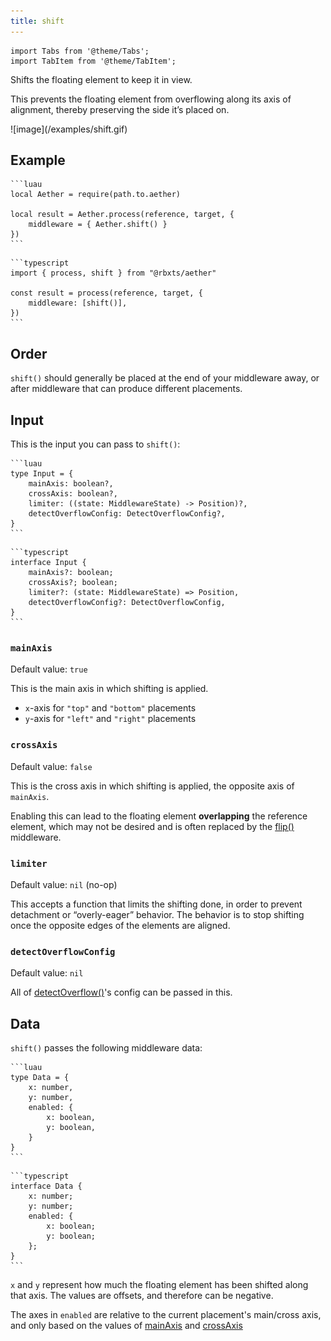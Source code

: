 ```yaml
---
title: shift
---
```


```mdx-code-block
import Tabs from '@theme/Tabs';
import TabItem from '@theme/TabItem';
```

Shifts the floating element to keep it in view.

This prevents the floating element from overflowing along its axis of alignment, thereby preserving the side it’s placed on.

<div class="text--center">
    ![image](/examples/shift.gif)
</div>

## Example

<Tabs groupId="package-manager">
  <TabItem value="wally" label="wally" default>

    ```luau
    local Aether = require(path.to.aether)

    local result = Aether.process(reference, target, {
        middleware = { Aether.shift() }
    })
    ```

  </TabItem>

  <TabItem value="roblox-ts" label="roblox-ts">

    ```typescript
    import { process, shift } from "@rbxts/aether"

    const result = process(reference, target, {
        middleware: [shift()],
    })
    ```

  </TabItem>
</Tabs>

## Order

`shift()` should generally be placed at the end of your middleware away, or after middleware that can produce different placements.

## Input

This is the input you can pass to `shift()`:

<Tabs groupId="package-manager">
  <TabItem value="wally" label="wally" default>

    ```luau
    type Input = {
        mainAxis: boolean?,
        crossAxis: boolean?,
        limiter: ((state: MiddlewareState) -> Position)?,
        detectOverflowConfig: DetectOverflowConfig?,
    }
    ```

  </TabItem>

  <TabItem value="roblox-ts" label="roblox-ts">

    ```typescript
    interface Input {
        mainAxis?: boolean;
        crossAxis?; boolean;
        limiter?: (state: MiddlewareState) => Position,
        detectOverflowConfig?: DetectOverflowConfig,
    }
    ```

  </TabItem>
</Tabs>

### `mainAxis`

Default value: `true`

This is the main axis in which shifting is applied.

-   `x`-axis for `"top"` and `"bottom"` placements
-   `y`-axis for `"left"` and `"right"` placements

### `crossAxis`

Default value: `false`

This is the cross axis in which shifting is applied, the opposite axis of `mainAxis`.

Enabling this can lead to the floating element **overlapping** the reference element, which may not be desired and is often replaced by the [flip()](./flip) middleware.

### `limiter`

Default value: `nil` (no-op)

This accepts a function that limits the shifting done, in order to prevent detachment or “overly-eager” behavior. The behavior is to stop shifting once the opposite edges of the elements are aligned.

### `detectOverflowConfig`

Default value: `nil`

All of [detectOverflow()](../guides/collisions#config)'s config can be passed in this.

## Data

`shift()` passes the following middleware data:

<Tabs groupId="package-manager">
  <TabItem value="wally" label="luau" default>

    ```luau
    type Data = {
        x: number,
        y: number,
        enabled: {
            x: boolean,
            y: boolean,
        }
    }
    ```

  </TabItem>

  <TabItem value="roblox-ts" label="roblox-ts">

    ```typescript
    interface Data {
        x: number;
        y: number;
        enabled: {
            x: boolean;
            y: boolean;
        };
    }
    ```

  </TabItem>
</Tabs>

`x` and `y` represent how much the floating element has been shifted along that axis. The values are offsets, and therefore can be negative.

The axes in `enabled` are relative to the current placement's main/cross axis, and only based on the values of [mainAxis](#mainaxis) and [crossAxis](#crossaxis)
